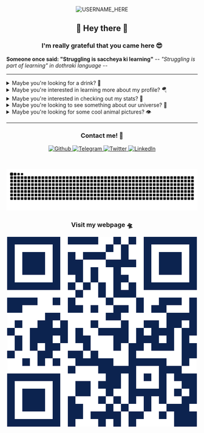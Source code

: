 <p align="center">

  <img src="https://socialify.git.ci/nclsbayona/nclsbayona/image?description=1&descriptionEditable=Come%20check%20my%20profile!&font=Bitter&pattern=Signal&theme=Dark" alt="USERNAME_HERE" width="640" height="320" />

</p>

<h2 align="center">👋 Hey there 👋</h2>

<h3 align="center">I'm really grateful that you came here 😎</h3>

<!--p  align="center">
<img src="logo.png" alt="Logo" width="480">
</p-->


<p align="center">

  <strong align="center">Someone once said: &quot;Struggling is saccheya ki learning&quot;</strong>
  <i>-- &quot;Struggling is part of learning&quot; in dothraki language --</i>

</p>


----

<details name="info">
<summary>Maybe you're looking for a drink? 🍹</summary>
<br />
<h4 align="center">Winter Paloma</h4>
<p align="center">

<img src="https://www.thecocktaildb.com/images/media/drink/u5f0pz1614007748.jpg" alt="Drink image" />

</p>

<h5 align="center">Alcoholic - Cocktail</h5>

<h5 align="center">Necessary ingredients</h5>
<table align="center">
<tr>
<td>
<table frame="box" rules="cols">
    <thead>
        <tr>
            <th style="padding-left: 1em; padding-right: 1em; text-align: center">Ingredient</th>
            <th style="padding-left: 1em; padding-right: 1em; text-align: center">Measure</th>
        </tr>
    </thead>
    <tbody>
        <tr>
            <td style="padding-left: 1em; padding-right: 1em; text-align: center; vertical-align: top">Tequila</td>
            <td style="padding-left: 1em; padding-right: 1em; text-align: center; vertical-align: top">2 shots</td>
        </tr>
        <tr>
            <td style="padding-left: 1em; padding-right: 1em; text-align: center; vertical-align: top">Grapefruit Juice</td>
            <td style="padding-left: 1em; padding-right: 1em; text-align: center; vertical-align: top">Top</td>
        </tr>
        <tr>
            <td style="padding-left: 1em; padding-right: 1em; text-align: center; vertical-align: top">Lime Juice</td>
            <td style="padding-left: 1em; padding-right: 1em; text-align: center; vertical-align: top">Juice of 1</td>
        </tr>
        <tr>
            <td style="padding-left: 1em; padding-right: 1em; text-align: center; vertical-align: top">Agave Syrup</td>
            <td style="padding-left: 1em; padding-right: 1em; text-align: center; vertical-align: top">1 tsp</td>
        </tr>
        <tr>
            <td style="padding-left: 1em; padding-right: 1em; text-align: center; vertical-align: top">Pepper</td>
            <td style="padding-left: 1em; padding-right: 1em; text-align: center; vertical-align: top">Dash</td>
        </tr>
        <tr>
            <td style="padding-left: 1em; padding-right: 1em; text-align: center; vertical-align: top"></td>
            <td style="padding-left: 1em; padding-right: 1em; text-align: center; vertical-align: top"></td>
        </tr>
        <tr>
            <td style="padding-left: 1em; padding-right: 1em; text-align: center; vertical-align: top"></td>
            <td style="padding-left: 1em; padding-right: 1em; text-align: center; vertical-align: top"></td>
        </tr>
    </tbody>
</table>
</td>
</tr>
</table>



<p align="center">
Everyone’s favourite Paloma gets a delicious Indian makeover. Tequila reposado infused with “Timur Pepper” which has citrusy &amp; grapefruit notes and is grown at the foothills of Himalaya. It also produces a slightly numbing and tingling sensation on your lip when consumed. We have also spiced up the fresh grapefruit juice with the warming spice blend from Himalaya. The combination of all these interesting elements has allowed us to elevate your Paloma sipping experience.
</p>

----

</details>


<details name="info">
<summary>Maybe you're interested in learning more about my profile? 🪂</summary>
<br />
<h5 align="center">👀 Visitor count</h5>
<p align="center">

<img src="https://profile-counter.glitch.me/nclsbayona/count.svg"/>

</p>
<p align="center">

<img src="https://img.shields.io/github/followers/nclsbayona?color=003153&logo=github&style=for-the-badge"/>
<img src="https://img.shields.io/github/last-commit/nclsbayona/nclsbayona?color=003153&logo=github&style=for-the-badge&label=Latest%20Profile%20Commit">

</p>
<p align="center">

<img src="https://github-profile-trophy.vercel.app/?username=nclsbayona&theme=dracula&no-frame=false&margin-w=5&margin-h=5&no-bg=true&column=4">

</p>

----

</details>


<details name="info">
<summary>Maybe you're interested in checking out my stats? 🐣</summary>
<br />
<h4 align="center">General GitHub Stats 🌀</h4>

<p align="center">

<!--h5>😃 General Overview</h5-->
<img src="https://github-readme-stats.vercel.app/api?username=nclsbayona&show_icons=true&count_private=true&include_all_commits=true&locale=en&theme=tokyonight" width="260">

<!--h5>Life-Time Stats Overview 😃</h5-->
<img src="https://github-readme-streak-stats.herokuapp.com/?user=nclsbayona&theme=algolia" width="260">

</p>

<br />

<h4 align="center">🤖 Programming Languages Stats</h4>

<p align="center">

<!--h5>Most Used Languages Stats 💾</h5-->
<img src="https://github-readme-stats.vercel.app/api/top-langs/?username=nclsbayona&show_icons=true&locale=en&langs_count=5&theme=tokyonight">

</p>

<br />

<h4 align="center">⌚General Weekly-Stats</h4>
<table align="center">
<tr>
<td>
<table frame="box" rules="cols">
    <thead>
        <tr>
            <th style="padding-left: 1em; padding-right: 1em; text-align: center">Language name</th>
            <th style="padding-left: 1em; padding-right: 1em; text-align: center">Time spent</th>
        </tr>
    </thead>
    <tbody>
    </tbody>
</table>
</td>
<td>
<table frame="box" rules="cols">
    <thead>
        <tr>
            <th style="padding-left: 1em; padding-right: 1em; text-align: center">OS name</th>
            <th style="padding-left: 1em; padding-right: 1em; text-align: center">Time spent</th>
        </tr>
    </thead>
    <tbody>
    </tbody>
</table>
</td>
</tr>
</table>

----
</details>


<details name="info">
<summary>Maybe you're looking to see something about our universe? 🔭</summary>

<br />
<h4 align="center">A Night Sky over the Tatra Mountains - ©️ NASA @ 2024-09-11</h4>
<p align="center">

<img src="https://apod.nasa.gov/apod/image/2409/NightTatra_Rosadzinski_960.jpg" alt="A Night Sky over the Tatra Mountains image" />

</p>

<h5 align="center">A natural border between Slovakia and Poland is the Tatra Mountains. A prominent destination for astrophotographers, the Tatras are the highest mountain range in the Carpathians. In the featured image taken in May, one can see the center of our Milky Way galaxy with two of its famous stellar nurseries, the Lagoon and Omega Nebula, just over the top of the Tatras. Stellar nurseries are full of ionized hydrogen, a fundamental component for the formation of Earth-abundant water. As a fundamental ingredient in all known forms of life, water is a crucial element in the Universe. Such water can be seen in the foreground in the form of the Bialka River.   Portal Universe: Random APOD Generator</h5>

----

</details>

<details name="info">
<summary>Maybe you're looking for some cool animal pictures? 👁️</summary>

<br />
<table align="center">
<tr>
<td>
<img src="https://cdn.animality.xyz/dog/1.png" width="180"/>
</td>
<td>
<img src="https://cdn.animality.xyz/duck/8.png" width="180"/>
</td>
<td>
<img src="https://cdn.animality.xyz/fox/12.png" width="180"/>
</td>
</tr>
<tr>
<td>
<img src="https://cdn.animality.xyz/cat/14.png" width="180"/>
</td>
<td>
<img src="https://cdn.animality.xyz/bird/14.png" width="180"/>
</td>
<td>
<img src="https://cdn.animality.xyz/panda/24.png" width="180"/>
</td>
</tr>
<tr>
<td>
<img src="https://cdn.animality.xyz/redpanda/2.png" width="180"/>
</td>
<td>
<img src="https://cdn.animality.xyz/koala/21.png" width="180"/>
</td>
<td>
<img src="https://cdn.animality.xyz/whale/16.png" width="180"/>
</td>
</tr>
<tr>
<td>
<img src="https://cdn.animality.xyz/dolphin/1.png" width="180"/>
</td>
<td>
<img src="https://cdn.animality.xyz/kangaroo/0.png" width="180"/>
</td>
<td>
<img src="https://cdn.animality.xyz/rabbit/21.png" width="180"/>
</td>
</tr>
<tr>
<td>
<img src="https://cdn.animality.xyz/lion/11.png" width="180"/>
</td>
<td>
<img src="https://cdn.animality.xyz/bear/9.png" width="180"/>
</td>
<td>
<img src="https://cdn.animality.xyz/frog/15.png" width="180"/>
</td>
</tr>
<tr>
<td>
<img src="https://cdn.animality.xyz/penguin/7.png" width="180"/>
</td>
<td>
<img src="https://cdn.animality.xyz/axolotl/20.png" width="180"/>
</td>
<td>
<img src="https://cdn.animality.xyz/capybara/6.png" width="180"/>
</td>
</tr>
<tr>
<td>
<img src="https://cdn.animality.xyz/hedgehog/11.png" width="180"/>
</td>
<td>
<img src="https://cdn.animality.xyz/turtle/7.png" width="180"/>
</td>
<td>
<img src="https://cdn.animality.xyz/narwhal/7.png" width="180"/>
</td>
</tr>
<tr>
<td>
<img src="https://cdn.animality.xyz/squirrel/4.png" width="180"/>
</td>
<td>
<img src="https://cdn.animality.xyz/fish/8.png" width="180"/>
</td>
<td>
<img src="https://cdn.animality.xyz/horse/10.png" width="180"/>
</td>
</tr>
</table>

----

</details>


----

<h3 align="center">Contact me! 📇</h3>

<p align="center">
<a href="https://github.com/nclsbayona" target="_blank">
 <img alt="Github" src="https://img.shields.io/badge/GitHub-%2312180E.svg?&style=for-the-badge&logo=Github&logoColor=white">
</a>

<a href="https://t.me/nclsbayona" target="_blank">
 <img alt="Telegram" src="https://img.shields.io/badge/-TELEGRAM-blue?&style=for-the-badge&logo=telegram&logoColor=white">
</a>

<a href="https://twitter.com/nclsbayona" target="_blank">
 <img alt="Twitter" src="https://img.shields.io/badge/twitter-%231DA1F2.svg?&style=for-the-badge&logo=twitter&logoColor=white">
</a>

<a href="https://www.linkedin.com/in/nclsbayona" target="_blank">
 <img alt="LinkedIn" src="https://img.shields.io/badge/-LINKEDIN-lightblue?&style=for-the-badge&logo=linkedin&logoColor=white">
</a>

<!-- <a href="https://instagram.com/" target="_blank">
 <img alt="Instagram" src="https://img.shields.io/badge/-INSTAGRAM-critical?&style=for-the-badge&logo=instagram&logoColor=white">
</a>

<a href="https://www.discord.com/channels/" target="_blank">
 <img alt="Discord" src="https://img.shields.io/badge/-DISCORD-darkblue?&style=for-the-badge&logo=discord&logoColor=white">
</a> !-->


</p>

<br />


<p align="center">

<img src="https://raw.githubusercontent.com/nclsbayona/nclsbayona/output/github-contribution-grid-snake-sissa.svg">

</p>


<h3 align="center">Visit my webpage 🛸</h3>
<p align="center"><a href="https://nclsbayona.github.io" target="_blank">
 <img src="QR.png">
</a></p>

</p>

